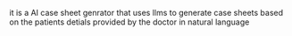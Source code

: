 it is a AI case sheet genrator that uses llms to generate case sheets based on the patients detials provided by the doctor in natural language
